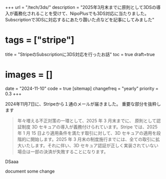 +++
url = "/tech/3ds/"
description = "2025年3月末までに原則として3DSの導入が義務化されることを受けて、NipoPlusでも3DS対応に当たりました。Subscriptionで3DSに対応するにあたり躓いた点などを記事にしてみました"
# tags = ["stripe"]
title = "StripeのSubscriptionに3DS対応を行ったお話"
toc = true
draft=true
# images = []
date = "2024-11-10"
code = true
[sitemap]
  changefreq = "yearly"
  priority = 0.3
+++

2024年11月7日に、Stripeから１通のメールが届きました。
重要な部分を抜粋します

<blockquote>
年々増える不正対策の一環として、2025 年 3 月末までに、 原則として認証制度 3D セキュアの導入が義務付けられています。Stripe では、2025 年 1 月 15 日より適用条件を満たす取引に対して、3D セキュアの適用を段階的に開始します。2025 年 3 月末の制度施行までには、全ての取引に拡大いたします。それに伴い、3D セキュア認証が正しく実装されていない場合は一部の決済が失敗することになります。
</blockquote>

DSaaa

document some change
